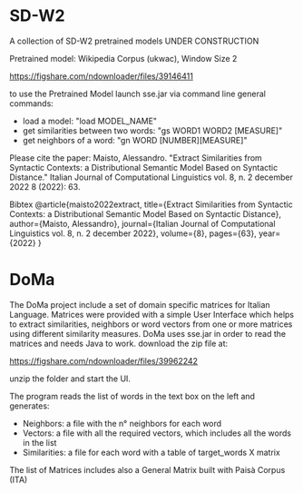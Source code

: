 # SD-W2
A collection of SD-W2 pretrained models
UNDER CONSTRUCTION


Pretrained model:
Wikipedia Corpus (ukwac), Window Size 2

https://figshare.com/ndownloader/files/39146411

to use the Pretrained Model launch sse.jar via command line
general commands:
- load a model: "load MODEL_NAME"
- get similarities between two words: "gs WORD1 WORD2 [MEASURE]"
- get neighbors of a word: "gn WORD [NUMBER][MEASURE]"


Please cite the paper:
Maisto, Alessandro. "Extract Similarities from Syntactic Contexts: a Distributional Semantic Model Based on Syntactic Distance." Italian Journal of Computational Linguistics vol. 8, n. 2 december 2022 8 (2022): 63.


Bibtex
@article{maisto2022extract,
  title={Extract Similarities from Syntactic Contexts: a Distributional Semantic Model Based on Syntactic Distance},
  author={Maisto, Alessandro},
  journal={Italian Journal of Computational Linguistics vol. 8, n. 2 december 2022},
  volume={8},
  pages={63},
  year={2022}
}


# DoMa
The DoMa project include a set of domain specific matrices for Italian Language. Matrices were provided with a simple User Interface which helps to extract similarities, neighbors or word vectors from one or more matrices using different similarity measures. DoMa uses sse.jar in order to read the matrices and needs Java to work.
download the zip file at:

https://figshare.com/ndownloader/files/39962242

unzip the folder and start the UI.

The program reads the list of words in the text box on the left and generates:
- Neighbors: a file with the n° neighbors for each word
- Vectors: a file with all the required vectors, which includes all the words in the list
- Similarities: a file for each word with a table of target_words X matrix

The list of Matrices includes also a General Matrix built with Paisà Corpus (ITA)
